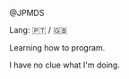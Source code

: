 @JPMDS

Lang: 🇵🇹 / 🇬🇧 

Learning how to program.

I have no clue what I'm doing.

<!---
JPMDS/JPMDS is a ✨ special ✨ repository because its `README.md` (this file) appears on your GitHub profile.
You can click the Preview link to take a look at your changes.
--->
